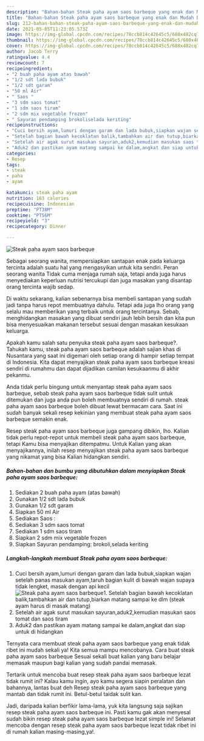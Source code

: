 ```yaml
---
description: "Bahan-bahan Steak paha ayam saos barbeque yang enak dan Mudah Dibuat"
title: "Bahan-bahan Steak paha ayam saos barbeque yang enak dan Mudah Dibuat"
slug: 212-bahan-bahan-steak-paha-ayam-saos-barbeque-yang-enak-dan-mudah-dibuat
date: 2021-05-05T11:23:05.573Z
image: https://img-global.cpcdn.com/recipes/78ccb814c42645c5/680x482cq70/steak-paha-ayam-saos-barbeque-foto-resep-utama.jpg
thumbnail: https://img-global.cpcdn.com/recipes/78ccb814c42645c5/680x482cq70/steak-paha-ayam-saos-barbeque-foto-resep-utama.jpg
cover: https://img-global.cpcdn.com/recipes/78ccb814c42645c5/680x482cq70/steak-paha-ayam-saos-barbeque-foto-resep-utama.jpg
author: Jacob Terry
ratingvalue: 4.4
reviewcount: 7
recipeingredient:
- "2 buah paha ayam atas bawah"
- "1/2 sdt lada bubuk"
- "1/2 sdt garam"
- "50 ml Air"
- " Saos "
- "3 sdm saos tomat"
- "1 sdm saos tiram"
- "2 sdm mix vegetable frozen"
- " Sayuran pendamping brokoliselada keriting"
recipeinstructions:
- "Cuci bersih ayam,lumuri dengan garam dan lada bubuk,siapkan wajan setelah panas masukan ayam,taruh bagian kulit di bawah wajan supaya tidak lengket, masak dengan api kecil"
- "Setelah bagian bawah kecoklatan balik,tambahkan air dan tutup,biarkan matang sampai ke dlm (steak ayam harus di masak matang)"
- "Setelah air agak surut masukan sayuran,aduk2,kemudian masukan saos tomat dan saos tiram"
- "Aduk2 dan pastikan ayam matang sampai ke dalam,angkat dan siap untuk di hidangkan"
categories:
- Resep
tags:
- steak
- paha
- ayam

katakunci: steak paha ayam 
nutrition: 163 calories
recipecuisine: Indonesian
preptime: "PT38M"
cooktime: "PT56M"
recipeyield: "3"
recipecategory: Dinner

---
```



![Steak paha ayam saos barbeque](https://img-global.cpcdn.com/recipes/78ccb814c42645c5/680x482cq70/steak-paha-ayam-saos-barbeque-foto-resep-utama.jpg)

Sebagai seorang wanita, mempersiapkan santapan enak pada keluarga tercinta adalah suatu hal yang mengasyikan untuk kita sendiri. Peran seorang  wanita Tidak cuma menjaga rumah saja, tetapi anda juga harus menyediakan keperluan nutrisi tercukupi dan juga masakan yang disantap orang tercinta wajib sedap.

Di waktu  sekarang, kalian sebenarnya bisa membeli santapan yang sudah jadi tanpa harus repot membuatnya dahulu. Tetapi ada juga lho orang yang selalu mau memberikan yang terbaik untuk orang tercintanya. Sebab, menghidangkan masakan yang dibuat sendiri jauh lebih bersih dan kita pun bisa menyesuaikan makanan tersebut sesuai dengan masakan kesukaan keluarga. 



Apakah kamu salah satu penyuka steak paha ayam saos barbeque?. Tahukah kamu, steak paha ayam saos barbeque adalah sajian khas di Nusantara yang saat ini digemari oleh setiap orang di hampir setiap tempat di Indonesia. Kita dapat menyajikan steak paha ayam saos barbeque kreasi sendiri di rumahmu dan dapat dijadikan camilan kesukaanmu di akhir pekanmu.

Anda tidak perlu bingung untuk menyantap steak paha ayam saos barbeque, sebab steak paha ayam saos barbeque tidak sulit untuk ditemukan dan juga anda pun boleh membuatnya sendiri di rumah. steak paha ayam saos barbeque boleh dibuat lewat bermacam cara. Saat ini sudah banyak sekali resep kekinian yang membuat steak paha ayam saos barbeque semakin enak.

Resep steak paha ayam saos barbeque juga gampang dibikin, lho. Kalian tidak perlu repot-repot untuk membeli steak paha ayam saos barbeque, tetapi Kamu bisa menyajikan ditempatmu. Untuk Kalian yang akan menyajikannya, inilah resep menyajikan steak paha ayam saos barbeque yang nikamat yang bisa Kalian hidangkan sendiri.

<!--inarticleads1-->

##### Bahan-bahan dan bumbu yang dibutuhkan dalam menyiapkan Steak paha ayam saos barbeque:

1. Sediakan 2 buah paha ayam (atas bawah)
1. Gunakan 1/2 sdt lada bubuk
1. Gunakan 1/2 sdt garam
1. Siapkan 50 ml Air
1. Sediakan  Saos :
1. Sediakan 3 sdm saos tomat
1. Sediakan 1 sdm saos tiram
1. Siapkan 2 sdm mix vegetable frozen
1. Siapkan  Sayuran pendamping: brokoli,selada keriting




<!--inarticleads2-->

##### Langkah-langkah membuat Steak paha ayam saos barbeque:

1. Cuci bersih ayam,lumuri dengan garam dan lada bubuk,siapkan wajan setelah panas masukan ayam,taruh bagian kulit di bawah wajan supaya tidak lengket, masak dengan api kecil
<img src="https://img-global.cpcdn.com/steps/520a0095245734f6/160x128cq70/steak-paha-ayam-saos-barbeque-langkah-memasak-1-foto.jpg" alt="Steak paha ayam saos barbeque">1. Setelah bagian bawah kecoklatan balik,tambahkan air dan tutup,biarkan matang sampai ke dlm (steak ayam harus di masak matang)
1. Setelah air agak surut masukan sayuran,aduk2,kemudian masukan saos tomat dan saos tiram
1. Aduk2 dan pastikan ayam matang sampai ke dalam,angkat dan siap untuk di hidangkan




Ternyata cara membuat steak paha ayam saos barbeque yang enak tidak ribet ini mudah sekali ya! Kita semua mampu mencobanya. Cara buat steak paha ayam saos barbeque Sesuai sekali buat kalian yang baru belajar memasak maupun bagi kalian yang sudah pandai memasak.

Tertarik untuk mencoba buat resep steak paha ayam saos barbeque lezat tidak rumit ini? Kalau kamu ingin, ayo kamu segera siapin peralatan dan bahannya, lantas buat deh Resep steak paha ayam saos barbeque yang mantab dan tidak rumit ini. Betul-betul taidak sulit kan. 

Jadi, daripada kalian berfikir lama-lama, yuk kita langsung saja sajikan resep steak paha ayam saos barbeque ini. Pasti kamu gak akan menyesal sudah bikin resep steak paha ayam saos barbeque lezat simple ini! Selamat mencoba dengan resep steak paha ayam saos barbeque lezat tidak ribet ini di rumah kalian masing-masing,ya!.

